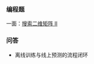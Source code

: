
### 编程题

一面：[搜索二维矩阵 II](https://leetcode-cn.com/problems/search-a-2d-matrix-ii/)


### 问答

 - 离线训练与线上预测的流程闭环
